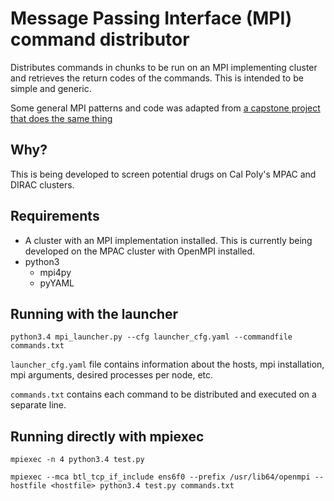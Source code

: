 # Message Passing Interface (MPI) command distributor

Distributes commands in chunks to be run on an MPI implementing cluster and retrieves the return codes of the commands. This is intended to be simple and generic.

Some general MPI patterns and code was adapted from [a capstone project that does the same thing](https://github.com/lrbrantley/MPiDock)


## Why?

This is being developed to screen potential drugs on Cal Poly's MPAC and DIRAC clusters.


## Requirements

- A cluster with an MPI implementation installed. This is currently being developed on the MPAC cluster with OpenMPI installed.
- python3
    + mpi4py
    + pyYAML


## Running with the launcher

`python3.4 mpi_launcher.py --cfg launcher_cfg.yaml --commandfile commands.txt`

`launcher_cfg.yaml` file contains information about the hosts, mpi installation, mpi arguments, desired processes per node, etc.

`commands.txt` contains each command to be distributed and executed on a separate line.


## Running directly with mpiexec

`mpiexec -n 4 python3.4 test.py`

`mpiexec --mca btl_tcp_if_include ens6f0 --prefix /usr/lib64/openmpi --hostfile <hostfile> python3.4 test.py commands.txt`
